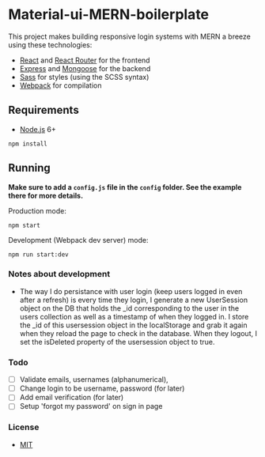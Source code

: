 # Material-ui-MERN-boilerplate

This project makes building responsive login systems with MERN a breeze using these technologies: 

- [React](https://facebook.github.io/react/) and [React Router](https://reacttraining.com/react-router/) for the frontend
- [Express](http://expressjs.com/) and [Mongoose](http://mongoosejs.com/) for the backend
- [Sass](http://sass-lang.com/) for styles (using the SCSS syntax)
- [Webpack](https://webpack.github.io/) for compilation

## Requirements

- [Node.js](https://nodejs.org/en/) 6+

```shell
npm install
```

## Running

**Make sure to add a `config.js` file in the `config` folder. See the example there for more details.**

Production mode:

```shell
npm start
```

Development (Webpack dev server) mode:

```shell
npm run start:dev
```

### Notes about development

- The way I do persistance with user login (keep users logged in even after a refresh) is every time they login, I generate a new UserSession object on the DB that holds the \_id corresponding to the user in the users collection as well as a timestamp of when they logged in. I store the \_id of this usersession object in the localStorage and grab it again when they reload the page to check in the database. When they logout, I set the isDeleted property of the usersession object to true.

### Todo

- [ ] Validate emails, usernames (alphanumerical),
- [ ] Change login to be username, password (for later)
- [ ] Add email verification (for later)
- [ ] Setup 'forgot my password' on sign in page

### License

- [MIT](/LICENSE)
